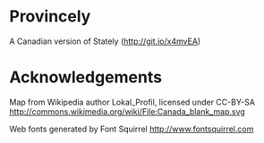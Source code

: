 Provincely
==========

A Canadian version of Stately (http://git.io/x4mvEA)




Acknowledgements
================

Map from Wikipedia author Lokal_Profil, licensed under CC-BY-SA
http://commons.wikimedia.org/wiki/File:Canada_blank_map.svg

Web fonts generated by Font Squirrel
http://www.fontsquirrel.com